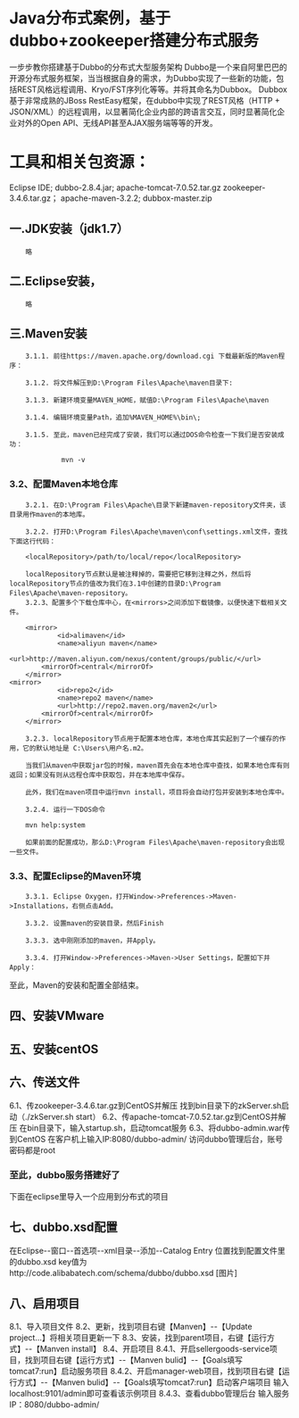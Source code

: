 # Java分布式案例，基于dubbo+zookeeper搭建分布式服务
一步步教你搭建基于Dubbo的分布式大型服务架构
Dubbo是一个来自阿里巴巴的开源分布式服务框架，当当根据自身的需求，为Dubbo实现了一些新的功能，包括REST风格远程调用、Kryo/FST序列化等等。并将其命名为Dubbox。
Dubbox基于非常成熟的JBoss RestEasy框架，在dubbo中实现了REST风格（HTTP + JSON/XML）的远程调用，以显著简化企业内部的跨语言交互，同时显著简化企业对外的Open API、无线API甚至AJAX服务端等等的开发。

# 工具和相关包资源：
Eclipse IDE;
dubbo-2.8.4.jar;
apache-tomcat-7.0.52.tar.gz
zookeeper-3.4.6.tar.gz；
apache-maven-3.2.2;
dubbox-master.zip

## 一.JDK安装（jdk1.7）
        略
## 二.Eclipse安装，
        略
## 三.Maven安装
        3.1.1. 前往https://maven.apache.org/download.cgi 下载最新版的Maven程序：       

        3.1.2. 将文件解压到D:\Program Files\Apache\maven目录下:

        3.1.3. 新建环境变量MAVEN_HOME，赋值D:\Program Files\Apache\maven

        3.1.4. 编辑环境变量Path，追加%MAVEN_HOME%\bin\;

        3.1.5. 至此，maven已经完成了安装，我们可以通过DOS命令检查一下我们是否安装成功：

                 mvn -v

   ### 3.2、配置Maven本地仓库

        3.2.1. 在D:\Program Files\Apache\目录下新建maven-repository文件夹，该目录用作maven的本地库。

        3.2.2. 打开D:\Program Files\Apache\maven\conf\settings.xml文件，查找下面这行代码：

        <localRepository>/path/to/local/repo</localRepository>

        localRepository节点默认是被注释掉的，需要把它移到注释之外，然后将localRepository节点的值改为我们在3.1中创建的目录D:\Program Files\Apache\maven-repository。
        3.2.3、配置多个下载仓库中心，在<mirrors>之间添加下载镜像，以便快速下载相关文件。
        
        <mirror>
                <id>alimaven</id>      
                <name>aliyun maven</name>
                <url>http://maven.aliyun.com/nexus/content/groups/public/</url>
	        <mirrorOf>central</mirrorOf>
        </mirror>
	<mirror>
                <id>repo2</id>      
                <name>repo2 maven</name>
                <url>http://repo2.maven.org/maven2</url>
	        <mirrorOf>central</mirrorOf>
        </mirror>

        3.2.3. localRepository节点用于配置本地仓库，本地仓库其实起到了一个缓存的作用，它的默认地址是 C:\Users\用户名.m2。

        当我们从maven中获取jar包的时候，maven首先会在本地仓库中查找，如果本地仓库有则返回；如果没有则从远程仓库中获取包，并在本地库中保存。

        此外，我们在maven项目中运行mvn install，项目将会自动打包并安装到本地仓库中。

        3.2.4. 运行一下DOS命令

        mvn help:system

        如果前面的配置成功，那么D:\Program Files\Apache\maven-repository会出现一些文件。

  ### 3.3、配置Eclipse的Maven环境

        3.3.1. Eclipse Oxygen，打开Window->Preferences->Maven->Installations，右侧点击Add。

        3.3.2. 设置maven的安装目录，然后Finish

        3.3.3. 选中刚刚添加的maven，并Apply。

        3.3.4. 打开Window->Preferences->Maven->User Settings，配置如下并Apply：

   至此，Maven的安装和配置全部结束。
 ## 四、安装VMware 	
 ## 五、安装centOS
 ## 六、传送文件
 6.1、传zookeeper-3.4.6.tar.gz到CentOS并解压
 找到bin目录下的zkServer.sh启动（./zkServer.sh start）
 6.2、传apache-tomcat-7.0.52.tar.gz到CentOS并解压
 在bin目录下，输入startup.sh，启动tomcat服务
 6.3、将dubbo-admin.war传到CentOS
 在客户机上输入IP:8080/dubbo-admin/
 访问dubbo管理后台，账号密码都是root
### 至此，dubbo服务搭建好了
下面在eclipse里导入一个应用到分布式的项目
## 七、dubbo.xsd配置
在Eclipse--窗口--首选项--xml目录--添加--Catalog Entry
位置找到配置文件里的dubbo.xsd
key值为http://code.alibabatech.com/schema/dubbo/dubbo.xsd
[图片]
 ## 八、启用项目
 8.1、导入项目文件
 8.2、更新，找到项目右键【Manven】--【Update project...】将相关项目更新一下
 8.3、安装，找到parent项目，右键【运行方式】--【Manven install】
 8.4、开启项目
 8.4.1、开启sellergoods-service项目，找到项目右键【运行方式】--【Manven bulid】--【Goals填写tomcat7:run】启动服务项目
 8.4.2、开启manager-web项目，找到项目右键【运行方式】--【Manven bulid】--【Goals填写tomcat7:run】启动客户端项目
 输入localhost:9101/admin即可查看该示例项目
 8.4.3、查看dubbo管理后台
 输入服务IP：8080/dubbo-admin/
 
